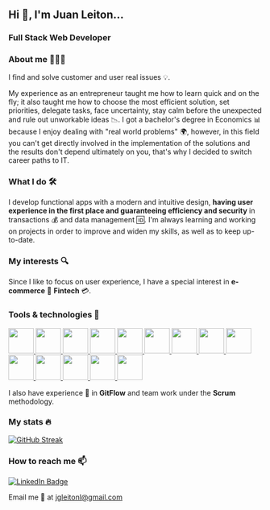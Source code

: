 ## Hi 👋, I'm Juan Leiton... ##
### **Full Stack Web Developer** ###

### About me 🧑🏻‍💻 ###
I find and solve customer and user real issues 💡.

My experience as an entrepreneur taught me how to learn quick and on the fly; it also taught me how to choose the most efficient solution, set priorities, delegate tasks, face uncertainty, stay calm before the unexpected and rule out unworkable ideas 📉. I got a bachelor's degree in Economics 📊 because I enjoy dealing with "real world problems" 🌍, however, in this field you can't get directly involved in the implementation of the solutions and the results don't depend ultimately on you, that's why I decided to switch career paths to IT.

### What I do 🛠️ ###
I develop functional apps with a modern and intuitive design, **having user experience in the first place and guaranteeing efficiency and security** in transactions 💰  and data management 🆔. I'm always learning and working on projects in order to improve and widen my skills, as well as to keep up-to-date.

### My interests 🔍 ###
Since I like to focus on user experience, I have a special interest in **e-commerce** 🛒 **Fintech** 💳.

### Tools & technologies 🧰 ###
 <div>
  <a href="https://developer.mozilla.org/en-US/docs/Web/JavaScript">
   <img src="https://user-images.githubusercontent.com/108427945/220447577-2d40e53b-d911-4919-9df8-1a832e7264e1.png" width="50" >
  </a>
  <a href="https://www.typescriptlang.org/">
   <img src="https://user-images.githubusercontent.com/108427945/220797241-e4531353-02ae-4f36-960e-a90259867b9f.png" width="50" >
  </a>
  <a href="https://developer.mozilla.org/en-US/docs/Web/HTML">
   <img src="https://user-images.githubusercontent.com/108427945/220448197-9361ad94-2867-4aca-8bcd-3a4ddb2b499c.png" width="50" >
  </a>
  <a href="https://developer.mozilla.org/en-US/docs/Web/CSS">
   <img src="https://user-images.githubusercontent.com/108427945/220448406-7bcd41a4-e0c3-4d97-8901-6ec45c3effa5.png" width="50" >
  </a>
  <a href="https://www.postgresql.org/">
   <img src="https://user-images.githubusercontent.com/108427945/220448808-2ccebd50-595e-4b02-8b59-ac7b4f5e52d4.png" width="50" >
  </a>
  <a href="https://www.mongodb.com/">
   <img src="https://user-images.githubusercontent.com/108427945/220798061-16bd9b8a-e763-4004-b95a-1bfecd456404.png" width="50" >
  </a>
  <a href="https://sequelize.org/">
   <img src="https://user-images.githubusercontent.com/108427945/220449748-8b0cce45-1156-49a7-a6da-83a8d921c83b.png" width="50" >
  </a>
  <a href="https://mongoosejs.com/">
   <img src="https://user-images.githubusercontent.com/108427945/220798508-6728ea7d-e461-4df5-a24a-f6a378dca838.png" width="50" >
  </a>
  <a href="https://nodejs.org/en/">
   <img src="https://user-images.githubusercontent.com/108427945/220450396-5786cd98-e2ce-47e8-b15f-056a251bd01b.png" width="50" >
  </a>
  <a href="https://expressjs.com/">
   <img src="https://user-images.githubusercontent.com/108427945/220450657-a17aca01-f90d-4843-9137-20bca9668a22.png" width="50" >
  </a>
  <a href="https://reactjs.org/">
   <img src="https://user-images.githubusercontent.com/108427945/220451016-cfb63adb-0aa4-493a-bef0-e090e301b3b1.png" width="50" >
  </a>
  <a href="https://redux.js.org/">
   <img src="https://user-images.githubusercontent.com/108427945/220451188-0dd37557-2067-4058-b6bc-eb14377f334c.png" width="50" >
  </a>
  <a href="https://auth0.com/">
   <img src="https://user-images.githubusercontent.com/108427945/220799198-a8e6e836-f9d1-436b-9853-515d6cc769bd.png" width="50" >
  </a>
  <a href="https://git-scm.com/">
   <img src="https://user-images.githubusercontent.com/108427945/220799354-9b2a07b1-d80c-4684-9bc3-33ce34d8f2e5.png" width="50" >
  </a>
 </div>
 
 I also have experience 👷 in **GitFlow** and team work under the **Scrum** methodology.
 
### My stats 🔥 ###
[![GitHub Streak](http://github-readme-streak-stats.herokuapp.com?user=juanleiton&theme=light&background=ffffff)](https://git.io/streak-stats)

### How to reach me 📫 ###
<div id="badges">
  <a href="https://www.linkedin.com/in/juan-leiton-ba3582214/">
    <img src="https://img.shields.io/badge/LinkedIn-blue?style=for-the-badge&logo=linkedin&logoColor=white" alt="LinkedIn Badge"/>
  </a>
</div>

Email me 📧 at [jgleitonl@gmail.com](jgleitonl@gmail.com)
